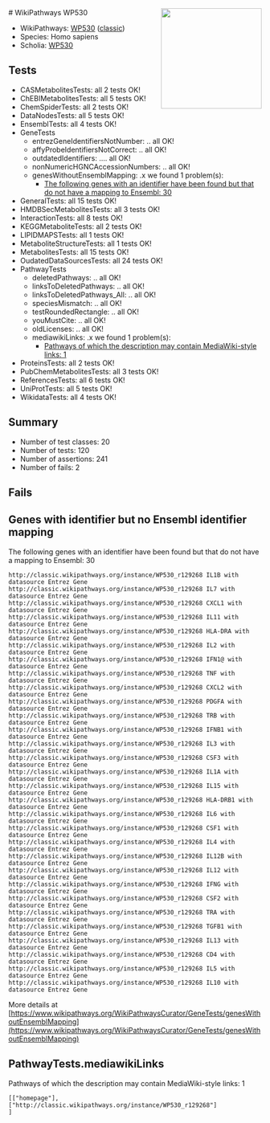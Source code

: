 <img style="float: right; width: 200px" src="https://upload.wikimedia.org/wikipedia/commons/thumb/8/83/Wplogo_with_text_500.png/640px-Wplogo_with_text_500.png" />
# WikiPathways WP530

* WikiPathways: [WP530](https://wikipathways.org/pathways/WP530) ([classic](https://classic.wikipathways.org/instance/WP530))
* Species: Homo sapiens
* Scholia: [WP530](https://scholia.toolforge.org/wikipathways/WP530)
## Tests
* CASMetabolitesTests: all 2 tests OK!
* ChEBIMetabolitesTests: all 5 tests OK!
* ChemSpiderTests: all 2 tests OK!
* DataNodesTests: all 5 tests OK!
* EnsemblTests: all 4 tests OK!
* GeneTests
    * entrezGeneIdentifiersNotNumber: .. all OK!
    * affyProbeIdentifiersNotCorrect: .. all OK!
    * outdatedIdentifiers: .... all OK!
    * nonNumericHGNCAccessionNumbers: .. all OK!
    * genesWithoutEnsemblMapping: .x we found 1 problem(s):
        * [The following genes with an identifier have been found but that do not have a mapping to Ensembl: 30](#c4e5434b)
* GeneralTests: all 15 tests OK!
* HMDBSecMetabolitesTests: all 3 tests OK!
* InteractionTests: all 8 tests OK!
* KEGGMetaboliteTests: all 2 tests OK!
* LIPIDMAPSTests: all 1 tests OK!
* MetaboliteStructureTests: all 1 tests OK!
* MetabolitesTests: all 15 tests OK!
* OudatedDataSourcesTests: all 24 tests OK!
* PathwayTests
    * deletedPathways: .. all OK!
    * linksToDeletedPathways: .. all OK!
    * linksToDeletedPathways_All: .. all OK!
    * speciesMismatch: .. all OK!
    * testRoundedRectangle: .. all OK!
    * youMustCite: .. all OK!
    * oldLicenses: .. all OK!
    * mediawikiLinks: .x we found 1 problem(s):
        * [Pathways of which the description may contain MediaWiki-style links: 1](#da69cf45)
* ProteinsTests: all 2 tests OK!
* PubChemMetabolitesTests: all 3 tests OK!
* ReferencesTests: all 6 tests OK!
* UniProtTests: all 5 tests OK!
* WikidataTests: all 4 tests OK!


## Summary

* Number of test classes: 20
* Number of tests: 120
* Number of assertions: 241
* Number of fails: 2

## Fails

<a name="c4e5434b" />

## Genes with identifier but no Ensembl identifier mapping

The following genes with an identifier have been found but that do not have a mapping to Ensembl: 30
```
http://classic.wikipathways.org/instance/WP530_r129268 IL1B with datasource Entrez Gene
http://classic.wikipathways.org/instance/WP530_r129268 IL7 with datasource Entrez Gene
http://classic.wikipathways.org/instance/WP530_r129268 CXCL1 with datasource Entrez Gene
http://classic.wikipathways.org/instance/WP530_r129268 IL11 with datasource Entrez Gene
http://classic.wikipathways.org/instance/WP530_r129268 HLA-DRA with datasource Entrez Gene
http://classic.wikipathways.org/instance/WP530_r129268 IL2 with datasource Entrez Gene
http://classic.wikipathways.org/instance/WP530_r129268 IFN1@ with datasource Entrez Gene
http://classic.wikipathways.org/instance/WP530_r129268 TNF with datasource Entrez Gene
http://classic.wikipathways.org/instance/WP530_r129268 CXCL2 with datasource Entrez Gene
http://classic.wikipathways.org/instance/WP530_r129268 PDGFA with datasource Entrez Gene
http://classic.wikipathways.org/instance/WP530_r129268 TRB with datasource Entrez Gene
http://classic.wikipathways.org/instance/WP530_r129268 IFNB1 with datasource Entrez Gene
http://classic.wikipathways.org/instance/WP530_r129268 IL3 with datasource Entrez Gene
http://classic.wikipathways.org/instance/WP530_r129268 CSF3 with datasource Entrez Gene
http://classic.wikipathways.org/instance/WP530_r129268 IL1A with datasource Entrez Gene
http://classic.wikipathways.org/instance/WP530_r129268 IL15 with datasource Entrez Gene
http://classic.wikipathways.org/instance/WP530_r129268 HLA-DRB1 with datasource Entrez Gene
http://classic.wikipathways.org/instance/WP530_r129268 IL6 with datasource Entrez Gene
http://classic.wikipathways.org/instance/WP530_r129268 CSF1 with datasource Entrez Gene
http://classic.wikipathways.org/instance/WP530_r129268 IL4 with datasource Entrez Gene
http://classic.wikipathways.org/instance/WP530_r129268 IL12B with datasource Entrez Gene
http://classic.wikipathways.org/instance/WP530_r129268 IL12 with datasource Entrez Gene
http://classic.wikipathways.org/instance/WP530_r129268 IFNG with datasource Entrez Gene
http://classic.wikipathways.org/instance/WP530_r129268 CSF2 with datasource Entrez Gene
http://classic.wikipathways.org/instance/WP530_r129268 TRA with datasource Entrez Gene
http://classic.wikipathways.org/instance/WP530_r129268 TGFB1 with datasource Entrez Gene
http://classic.wikipathways.org/instance/WP530_r129268 IL13 with datasource Entrez Gene
http://classic.wikipathways.org/instance/WP530_r129268 CD4 with datasource Entrez Gene
http://classic.wikipathways.org/instance/WP530_r129268 IL5 with datasource Entrez Gene
http://classic.wikipathways.org/instance/WP530_r129268 IL10 with datasource Entrez Gene
```

More details at [https://www.wikipathways.org/WikiPathwaysCurator/GeneTests/genesWithoutEnsemblMapping](https://www.wikipathways.org/WikiPathwaysCurator/GeneTests/genesWithoutEnsemblMapping)

<a name="da69cf45" />

## PathwayTests.mediawikiLinks

Pathways of which the description may contain MediaWiki-style links: 1
```
[["homepage"],
["http://classic.wikipathways.org/instance/WP530_r129268"]
]
```

